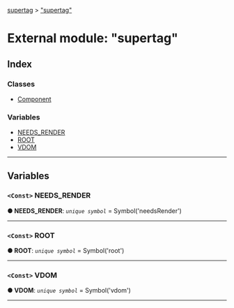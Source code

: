 [supertag](../README.md) > ["supertag"](../modules/_supertag_.md)

# External module: "supertag"

## Index

### Classes

* [Component](../classes/_supertag_.component.md)

### Variables

* [NEEDS_RENDER](_supertag_.md#needs_render)
* [ROOT](_supertag_.md#root)
* [VDOM](_supertag_.md#vdom)

---

## Variables

<a id="needs_render"></a>

### `<Const>` NEEDS_RENDER

**● NEEDS_RENDER**: *`unique symbol`* =  Symbol('needsRender')

___
<a id="root"></a>

### `<Const>` ROOT

**● ROOT**: *`unique symbol`* =  Symbol('root')

___
<a id="vdom"></a>

### `<Const>` VDOM

**● VDOM**: *`unique symbol`* =  Symbol('vdom')

___

